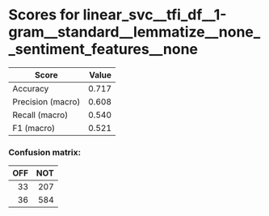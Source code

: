 # Scores for linear_svc__tfi_df__1-gram__standard__lemmatize__none__sentiment_features__none
|      Score      |Value|
|-----------------|----:|
|Accuracy         |0.717|
|Precision (macro)|0.608|
|Recall (macro)   |0.540|
|F1 (macro)       |0.521|

### Confusion matrix:
|OFF|NOT|
|--:|--:|
| 33|207|
| 36|584|

